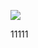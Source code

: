﻿[![](https://www.herokucdn.com/deploy/button.png)](https://heroku.com/deploy?template=https://github.com/Bowendeg/Solomon.git)




11111